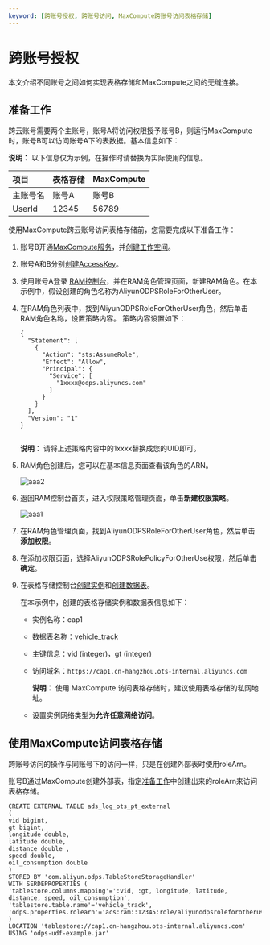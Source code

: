 ```yaml
---
keyword: [跨账号授权, 跨账号访问, MaxCompute跨账号访问表格存储]
---
```


# 跨账号授权

本文介绍不同账号之间如何实现表格存储和MaxCompute之间的无缝连接。

## 准备工作

跨云账号需要两个主账号，账号A将访问权限授予账号B，则运行MaxCompute时，账号B可以访问账号A下的表数据。基本信息如下：

**说明：** 以下信息仅为示例，在操作时请替换为实际使用的信息。

|项目|表格存储|MaxCompute|
|:-|:---|:---------|
|主账号名|账号A|账号B|
|UserId|12345|56789|

使用MaxCompute跨云账号访问表格存储前，您需要完成以下准备工作：

1.  账号B开通[MaxCompute服务](https://www.alibabacloud.com/product/maxcompute)，并[创建工作空间]()。

2.  账号A和B分别[创建AccessKey](https://www.alibabacloud.com/help/doc-detail/53045.htm)。

3.  使用账号A登录 [RAM控制台](https://ram.console.aliyun.com/)，并在RAM角色管理页面，新建RAM角色。在本示例中，假设创建的角色名称为AliyunODPSRoleForOtherUser。

4.  在RAM角色列表中，找到AliyunODPSRoleForOtherUser角色，然后单击RAM角色名称，设置策略内容。 策略内容设置如下：

    ```
    {
      "Statement": [
        {
          "Action": "sts:AssumeRole",
          "Effect": "Allow",
          "Principal": {
            "Service": [
              "1xxxx@odps.aliyuncs.com"
            ]
          }
        }
      ],
      "Version": "1"
    }
                            
    ```

    **说明：** 请将上述策略内容中的1xxxx替换成您的UID即可。

5.  RAM角色创建后，您可以在基本信息页面查看该角色的ARN。

    ![aaa2](https://static-aliyun-doc.oss-accelerate.aliyuncs.com/assets/img/zh-CN/9900159751/p54000.png)

6.  返回RAM控制台首页，进入权限策略管理页面，单击**新建权限策略**。

    ![aaa1](https://static-aliyun-doc.oss-accelerate.aliyuncs.com/assets/img/zh-CN/9900159751/p53995.png)

7.  在RAM角色管理页面，找到AliyunODPSRoleForOtherUser角色，然后单击**添加权限**。

8.  在添加权限页面，选择AliyunODPSRolePolicyForOtherUse权限，然后单击**确定**。

9.  在表格存储控制台[创建实例](/intl.zh-CN/快速入门/创建实例.md)和[创建数据表](/intl.zh-CN/快速入门/创建数据表.md)。

    在本示例中，创建的表格存储实例和数据表信息如下：

    -   实例名称：cap1
    -   数据表名称：vehicle\_track
    -   主键信息：vid \(integer\)，gt \(integer\)
    -   访问域名：`https://cap1.cn-hangzhou.ots-internal.aliyuncs.com`

        **说明：** 使用 MaxCompute 访问表格存储时，建议使用表格存储的私网地址。

    -   设置实例网络类型为**允许任意网络访问**。

## 使用MaxCompute访问表格存储

跨账号访问的操作与同账号下的访问一样，只是在创建外部表时使用roleArn。

账号B通过MaxCompute创建外部表，指定[准备工作](#preparation)中创建出来的roleArn来访问表格存储。

```
CREATE EXTERNAL TABLE ads_log_ots_pt_external
(
vid bigint,
gt bigint,
longitude double,
latitude double,
distance double ,
speed double,
oil_consumption double
)
STORED BY 'com.aliyun.odps.TableStoreStorageHandler'
WITH SERDEPROPERTIES (
'tablestore.columns.mapping'=':vid, :gt, longitude, latitude, distance, speed, oil_consumption',
'tablestore.table.name'='vehicle_track',
'odps.properties.rolearn'='acs:ram::12345:role/aliyunodpsroleforotheruser'
)
LOCATION 'tablestore://cap1.cn-hangzhou.ots-internal.aliyuncs.com'
USING 'odps-udf-example.jar'
            
```

